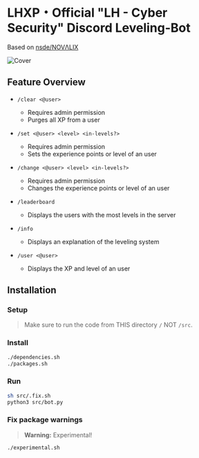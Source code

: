 # LHXP・Official "LH - Cyber Security" Discord Leveling-Bot
Based on [nsde/NOVΛLIX](https://github.com/nsde/novalix)

![Cover](https://external-content.duckduckgo.com/iu/?u=https%3A%2F%2Fi.ytimg.com%2Fvi%2FO_L9rqoMPUY%2Fmaxresdefault.jpg&f=1&nofb=1)

## Feature Overview
- `/clear <@user>`
    - Requires admin permission
    - Purges all XP from a user

- `/set <@user> <level> <in-levels?>`
    - Requires admin permission
    - Sets the experience points or level of an user

- `/change <@user> <level> <in-levels?>`
    - Requires admin permission
    - Changes the experience points or level of an user

- `/leaderboard`
    - Displays the users with the most levels in the server

- `/info`
    - Displays an explanation of the leveling system

- `/user <@user>`
    - Displays the XP and level of an user

## Installation

### Setup
> Make sure to run the code from THIS directory `/` NOT `/src`.

### Install
```bash
./dependencies.sh
./packages.sh
```

### Run

```bash
sh src/.fix.sh
python3 src/bot.py
```

### Fix package warnings

> **Warning:** Experimental!

```bash
./experimental.sh
```